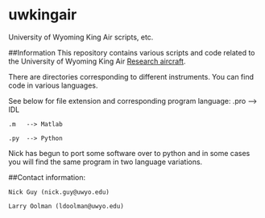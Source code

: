 # uwkingair
University of Wyoming King Air scripts, etc.

##Information
This repository contains various scripts and code related to the University of Wyoming King Air [Research aircraft](http://flights.uwyo.edu/n2uw/).

There are directories corresponding to different instruments. You can find code in various languages.

See below for file extension and corresponding program language:
	.pro --> IDL
	
	.m   --> Matlab
	
	.py  --> Python
	
Nick has begun to port some software over to python and in some cases you will find the same program in two language variations.

##Contact information:

    Nick Guy (nick.guy@uwyo.edu)

    Larry Oolman (ldoolman@uwyo.edu)

